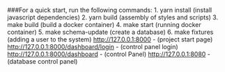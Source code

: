 ###For a quick start, run the following commands:
    1. yarn install (install javascript dependencies)
    2. yarn build (assembly of styles and scripts)
    3. make build (build a docker container)
    4. make start (running docker container)
    5. make schema-update (create a database)
    6. make fixtures (adding a user to the system)
http://127.0.0.1:8000 - (project start page)  
http://127.0.0.1:8000/dashboard/login - (control panel login)  
http://127.0.0.1:8000/dashboard - (control Panel)
http://127.0.0.1:8080 - (database control panel)
